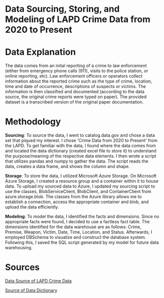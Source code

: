 # Data Sourcing, Storing, and Modeling of LAPD Crime Data from 2020 to Present

# Data Explanation
The data comes from an inital reporting of a crime to law enforcement (either from emergency phone calls (911), visits to the police station, or online reporting, etc). Law enforcement officers or operators collect information about the reported crime such as the type of crime, location, time and date of occurrence, descriptions of suspects or victims. The information is then classified and documented (according to the data source, the original crime reports were typed on paper). The provided dataset is a transcribed version of the original paper documentation.

# Methodology
**Sourcing**: 
To source the data, I went to catalog.data.gov and chose a data set that piqued my interest. I chose 'Crime Data from 2020 to Present' from the LAPD. To get familiar with the data, I found where the data comes from and located the data dictionary (created excel file to store it) to understand the purpose/meaning of the respective data elements. I then wrote a script that utilizes pandas and numpy to gather the data. The script reads the data, creates a data frame, and shows the column and shape. 

**Storage**:
To store the data, I utilized Microsoft Azure Storage. On Microsoft Azure Storage, I created a resource group and a container within it to house data. To upload my sourced data to Azure, I updated my sourcing script to use the classes, BlobServiceClient, BlobClient, and ContainerClient from azure.storage.blob. The classes from the Azure library allows me to establish a connection, access the appropriate container and blob, and upload the data efficiently.

**Modeling**:
To model the data, I identified the facts and dimensions. Since no appropriate facts were found, I decided to use a factless fact table. The dimensions identified for the data warehouse are as follows: Crime, Premise, Weapon, Victim, Date, Time, Location, and Status. Afterwards, I employed DBSchema to visualize and construct the database system. Following this, I saved the SQL script generated by my model for future data warehousing. 

# Sources
[Data Source of LAPD Crime Data](https://catalog.data.gov/dataset/crime-data-from-2020-to-present)

[Source of Data Dictionary](https://data.lacity.org/Public-Safety/Crime-Data-from-2020-to-Present/2nrs-mtv8/about_data)
